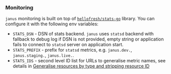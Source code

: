 ### Monitoring

`janus` monitoring is built on top of [`hellofresh/stats-go`](https://github.com/hellofresh/stats-go) library.
You can configure it with the following env variables:

* `STATS_DSN` - DSN of stats backend. `janus` uses `statsd` backend with fallback to debug log if DSN is not provided,
  empty string or application fails to connect to `statsd` server on application start.
* `STATS_PREFIX` - prefix for `statsd` metrics, e.g. `janus.dev.`, `janus.staging.`, `janus.live.`.
* `STATS_IDS` - second level ID list for URLs to generalise metric names, see details in
  [Generalise resources by type and stripping resource ID](https://github.com/hellofresh/stats-go#generalise-resources-by-type-and-stripping-resource-id)
